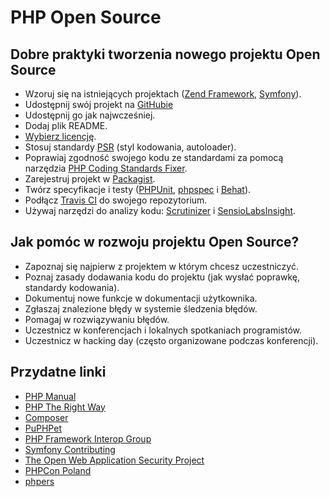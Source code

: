 PHP Open Source
===============

Dobre praktyki tworzenia nowego projektu Open Source
----------------------------------------------------

* Wzoruj się na istniejących projektach ([Zend Framework](http://framework.zend.com/), [Symfony](http://symfony.com/)).
* Udostępnij swój projekt na [GitHubie](http://github.com/)
* Udostępnij go jak najwcześniej.
* Dodaj plik README.
* [Wybierz licencję](http://choosealicense.com/).
* Stosuj standardy [PSR](http://www.php-fig.org/psr/) (styl kodowania, autoloader).
* Poprawiaj zgodność swojego kodu ze standardami za pomocą narzędzia [PHP Coding Standards Fixer](http://cs.sensiolabs.org/).
* Zarejestruj projekt w [Packagist](https://packagist.org/).
* Twórz specyfikacje i testy ([PHPUnit](http://phpunit.de/), [phpspec](http://phpspec.net/) i [Behat](http://behat.org/)).
* Podłącz [Travis CI](http://travis-ci.com/) do swojego repozytorium.
* Używaj narzędzi do analizy kodu: [Scrutinizer](https://scrutinizer-ci.com/) i [SensioLabsInsight](https://insight.sensiolabs.com/).


Jak pomóc w rozwoju projektu Open Source?
-----------------------------------------

* Zapoznaj się najpierw z projektem w którym chcesz uczestniczyć.
* Poznaj zasady dodawania kodu do projektu (jak wysłać poprawkę, standardy kodowania).
* Dokumentuj nowe funkcje w dokumentacji użytkownika.
* Zgłaszaj znalezione błędy w systemie śledzenia błędów.
* Pomagaj w rozwiązywaniu błędów.
* Uczestnicz w konferencjach i lokalnych spotkaniach programistów.
* Uczestnicz w hacking day (często organizowane podczas konferencji).

Przydatne linki
---------------

* [PHP Manual](http://www.php.net/manual/en/index.php)
* [PHP The Right Way](http://www.phptherightway.com/)
* [Composer](https://getcomposer.org/)
* [PuPHPet](https://puphpet.com/)
* [PHP Framework Interop Group](http://www.php-fig.org/)
* [Symfony Contributing](http://symfony.com/doc/current/contributing/index.html)
* [The Open Web Application Security Project](https://www.owasp.org/)
* [PHPCon Poland](http://www.phpcon.pl)
* [phpers](http://phpers.pl/)
